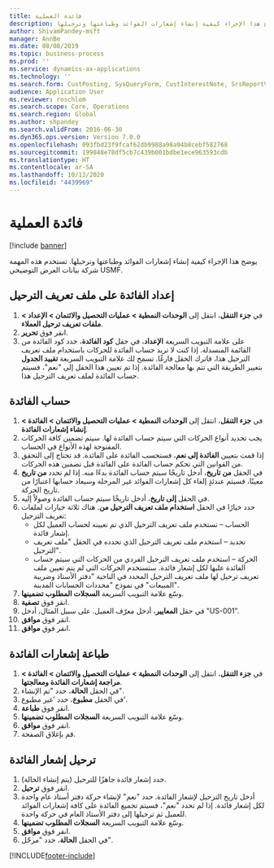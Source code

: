 ```yaml
---
title: فائدة العملية
description: يوضح هذا الإجراء كيفية إنشاء إشعارات الفوائد وطباعتها وترحيلها.
author: ShivamPandey-msft
manager: AnnBe
ms.date: 08/08/2019
ms.topic: business-process
ms.prod: ''
ms.service: dynamics-ax-applications
ms.technology: ''
ms.search.form: CustPosting, SysQueryForm, CustInterestNote, SrsReportViewerForm
audience: Application User
ms.reviewer: roschlom
ms.search.scope: Core, Operations
ms.search.region: Global
ms.author: shpandey
ms.search.validFrom: 2016-06-30
ms.dyn365.ops.version: Version 7.0.0
ms.openlocfilehash: 093fbd23f9fcaf62db9988a98a94b8cebf582768
ms.sourcegitcommit: 199848e78df5cb7c439b001bdbe1ece963593cdb
ms.translationtype: HT
ms.contentlocale: ar-SA
ms.lasthandoff: 10/13/2020
ms.locfileid: "4439969"
---
```

# <a name="process-interest"></a>فائدة العملية

[!include [banner](../../includes/banner.md)]

يوضح هذا الإجراء كيفية إنشاء إشعارات الفوائد وطباعتها وترحيلها. تستخدم هذه المهمة شركة بيانات العرض التوضيحي USMF.


## <a name="set-up-interest-on-the-posting-profile"></a>إعداد الفائدة على ملف تعريف الترحيل
1. في **جزء التنقل**، انتقل إلى **الوحدات النمطية‬ > عمليات التحصيل والائتمان‬ > الإعداد > ملفات تعريف ترحيل العملاء**.
2. انقر فوق **تحرير**.
3. على علامة التبويب السريعة **الإعداد**، في حقل **كود الفائدة**، حدد كود الفائدة من القائمة المنسدلة. إذا كنت لا تريد حساب الفائدة للحركات باستخدام ملف تعريف الترحيل هذا، فاترك الحقل فارغًا. تسمح لك علامة التبويب السريعة **تقييد الجدول** بتغيير الطريقة التي تتم بها معالجة الفائدة. إذا تم تعيين هذا الحقل إلى "نعم"، فسيتم حساب الفائدة لملف تعريف الترحيل هذا.  

## <a name="calculate-interest"></a>حساب الفائدة
1. في **جزء التنقل**، انتقل إلى **الوحدات النمطية‬ > عمليات التحصيل والائتمان‬ > الفائدة > إنشاء إشعارات الفائدة‬**.
2. يجب تحديد أنواع الحركات التي سيتم حساب الفائدة لها. سيتم تضمين كافة الحركات المفتوحة لهذه الأنواع في الحساب.  
3. إذا قمت بتعيين **الفائدة إلى نعم**، فستحسب الفائدة على الفائدة. قد تحتاج إلى التحقق من القوانين التي تحكم حساب الفائدة على الفائدة قبل تضمين هذه الحركات.  
4. في الحقل **من تاريخ**، أدخل تاريخًا سيتم حساب الفائدة بدءًا منه. إذا لم تحدد **من تاريخ** معينًا، فسيتم عندئذٍ إلغاء كل إشعارات الفوائد‬ غير المرحلة وسيعاد حسابها اعتبارًا من تاريخ الحركة.
5. في الحقل **إلى تاريخ**، أدخل تاريخًا سيتم حساب الفائدة وصولاً إليه.
6. حدد خيارًا في الحقل **استخدام ملف تعريف الترحيل من‬**. هناك ثلاثة خيارات لملفات تعريف الترحيل:
    - الحساب – تستخدم ملف تعريف الترحيل الذي تم تعيينه لحساب العميل لكل إشعار فائدة. 
    - تحديد – استخدم ملف تعريف الترحيل الذي تحدده في الحقل "ملف تعريف الترحيل".
    - الحركة – استخدم ملف تعريف الترحيل الفردي من الحركات التي سيتم حساب الفائدة عليها لكل إشعار فائدة. ستستخدم الحركات التي لم يتم تعيين ملف تعريف ترحيل لها ملف تعريف الترحيل المحدد في الناحية "دفتر الأستاذ وضريبة المبيعات‬" في نموذج "محددات الحسابات المدينة‬".  
7. وسّع علامة التبويب السريعة **السجلات المطلوب تضمينها**.
8. انقر فوق **تصفية**.
9. في حقل **المعايير**، أدخل معرّف العميل. على سبيل المثال، أدخل "US-001".
6. انقر فوق **موافق**.
7. انقر فوق **موافق**.

## <a name="print-interest-notes"></a>طباعة إشعارات الفائدة
1. في **جزء التنقل**، انتقل إلى **الوحدات النمطية‬ > عمليات التحصيل والائتمان‬ > الفائدة > مراجعة إشعارات الفائدة ومعالجتها‬‬**.
2. في الحقل **الحالة**، حدد ‏"تم الإنشاء".
3. في الحقل **مطبوع**، حدد 'غير مطبوع'.
4. انقر فوق **طباعة**.
5. وسّع علامة التبويب السريعة **السجلات المطلوب تضمينها**.
6. انقر فوق **موافق**.
7. قم بإغلاق الصفحة.

## <a name="post-the-interest-note"></a>ترحيل إشعار الفائدة
1. حدد إشعار فائدة جاهزًا للترحيل (يتم إنشاء الحالة).
2. انقر فوق **ترحيل**.
3. أدخل تاريخ الترحيل لإشعار الفائدة. حدد "نعم" لإنشاء حركة دفتر أستاذ عام واحدة لكل إشعار فائدة. إذا لم تحدد "نعم"، فسيتم تجميع الفائدة على كافة إشعارات الفوائد للعميل ثم ترحيلها إلى دفتر الأستاذ العام في حركة واحدة.  
4. وسّع علامة التبويب السريعة **السجلات المطلوب تضمينها**.
5. انقر فوق **موافق**.
6. في الحقل **الحالة**، حدد "‏‫مرحّل‬".



[!INCLUDE[footer-include](../../../includes/footer-banner.md)]